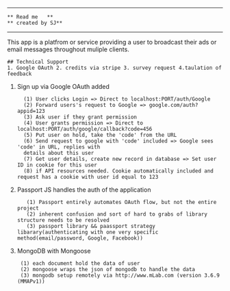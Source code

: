 
*********************
    ** Read me   **                                                           ** created by SJ**
*********************

This app is a platfrom or service providing a user to broadcast their ads or email messages throughout muliple clients.

    ## Technical Support
    1. Google OAuth 2. credits via stripe 3. survey request 4.taulation of feedback

 1. Sign up via Google OAuth added 

          (1) User clicks Login => Direct to localhost:PORT/auth/Google
          (2) Forward users's request to Google => google.com/auth?appid=123
          (3) Ask user if they grant permission
          (4) User grants permission => Direct to localhost:PORT/auth/google/callback?code=456
          (5) Put user on hold, take the 'code' from the URL
          (6) Send request to google with 'code' included => Google sees 'code' in URL, replies with 
          details about this user
          (7) Get user details, create new record in database => Set user ID in cookie for this user
          (8) if API resources needed. Cookie automatically included and request has a cookie with user id equal to 123


2. Passport JS handles the auth of the application

          (1) Passport entirely automates OAuth flow, but not the entire project
          (2) inherent confusion and sort of hard to grabs of library structure needs to be resolved
          (3) passport library && paassport strategy libarary(authenticating with one very specific method(email/password, Google, Facebook))

3. MongoDB with Mongoose 
   
        (1) each document hold the data of user
        (2) mongoose wraps the json of mongodb to handle the data 
        (3) mongodb setup remotely via http://www.mLab.com (version 3.6.9 (MMAPv1))
        
